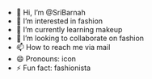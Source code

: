 - 👋 Hi, I’m @SriBarnah
- 👀 I’m interested in fashion 
- 🌱 I’m currently learning makeup
- 💞️ I’m looking to collaborate on fashion
- 📫 How to reach me via mail
- 😄 Pronouns: icon
- ⚡ Fun fact: fashionista

<!---
SriBarnah/SriBarnah is a ✨ special ✨ repository because its `README.md` (this file) appears on your GitHub profile.
You can click the Preview link to take a look at your changes.
--->
